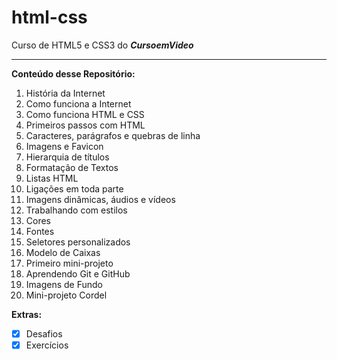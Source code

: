 # html-css
 Curso de HTML5 e CSS3 do **_CursoemVideo_**

---

 **Conteúdo desse Repositório:**
 
 1. História da Internet
 2. Como funciona a Internet
 3. Como funciona HTML e CSS
 4. Primeiros passos com HTML
 5. Caracteres, parágrafos e quebras de linha
 6. Imagens e Favicon
 7. Hierarquia de títulos
 8. Formatação de Textos
 9. Listas HTML
 10. Ligações em toda parte
 11. Imagens dinâmicas, áudios e vídeos
 12. Trabalhando com estilos
 13. Cores
 14. Fontes
 15. Seletores personalizados
 16. Modelo de Caixas
 17. Primeiro mini-projeto
 18. Aprendendo Git e GitHub
 19. Imagens de Fundo
 20. Mini-projeto Cordel
 
 **Extras:**
 
 - [x] Desafios
 - [x] Exercícios
